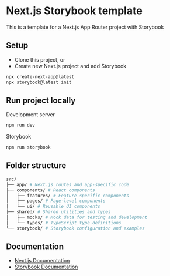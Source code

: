 # Next.js Storybook template

This is a template for a Next.js App Router project with Storybook

## Setup

- Clone this project, or
- Create new Next.js project and add Storybook

```bash
npx create-next-app@latest
npx storybook@latest init
```

## Run project locally

Development server

```bash
npm run dev
```

Storybook

```bash
npm run storybook
```

## Folder structure

```bash
src/
├── app/ # Next.js routes and app-specific code
├── components/ # React components
│   ├── features/ # Feature-specific components
│   ├── pages/ # Page-level components
│   └── ui/ # Reusable UI components
├── shared/ # Shared utilities and types
│   ├── mocks/ # Mock data for testing and development
│   └── types/ # TypeScript type definitions
└── storybook/ # Storybook configuration and examples
```

## Documentation

- [Next.js Documentation](https://nextjs.org/docs)
- [Storybook Documentation](https://storybook.js.org/docs)
